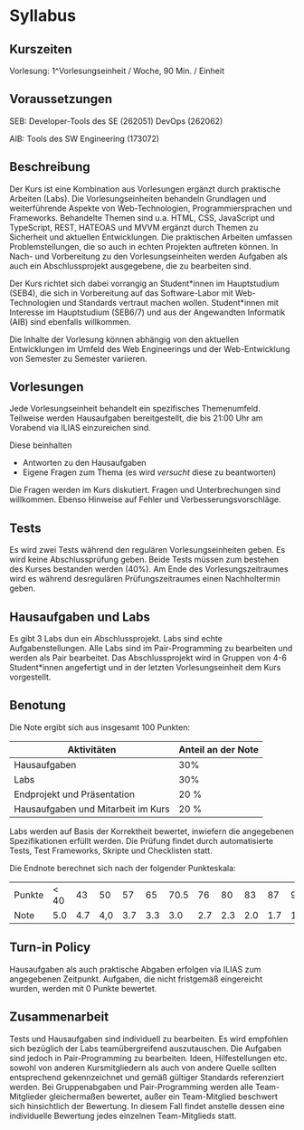 # Syllabus

## Kurszeiten

Vorlesung: 1^Vorlesungseinheit / Woche, 90 Min. / Einheit

## Voraussetzungen 

SEB: 
Developer-Tools des SE (262051)
DevOps (262062)

AIB: 
Tools des SW Engineering (173072) 

## Beschreibung 

Der Kurs ist eine Kombination aus Vorlesungen ergänzt durch praktische Arbeiten (Labs). Die Vorlesungseinheiten behandeln Grundlagen und weiterführende Aspekte von Web-Technologien, Programmiersprachen und Frameworks. Behandelte Themen sind u.a. HTML, CSS, JavaScript und TypeScript, REST, HATEOAS und MVVM ergänzt durch Themen zu Sicherheit und aktuellen Entwicklungen. 
Die praktischen Arbeiten umfassen Problemstellungen, die so auch in echten Projekten auftreten können. In Nach- und Vorbereitung zu den Vorlesungseinheiten werden Aufgaben als auch ein Abschlussprojekt ausgegebene, die zu bearbeiten sind.

Der Kurs richtet sich dabei vorrangig an Student\*innen im Hauptstudium (SEB4), die sich in Vorbereitung auf das Software-Labor mit Web-Technologien und Standards vertraut machen wollen. Student\*innen mit Interesse im Hauptstudium (SEB6/7) und aus der Angewandten Informatik (AIB) sind ebenfalls willkommen.

Die Inhalte der Vorlesung können abhängig von den aktuellen Entwicklungen im Umfeld des Web Engineerings und der Web-Entwicklung von Semester zu Semester variieren. 

## Vorlesungen 

Jede Vorlesungseinheit behandelt ein spezifisches Themenumfeld. Teilweise werden Hausaufgaben  bereitgestellt, die bis 21:00 Uhr am Vorabend via ILIAS einzureichen sind. 

Diese beinhalten

* Antworten zu den Hausaufgaben 
* Eigene Fragen zum Thema (es wird *versucht* diese zu beantworten)

Die Fragen werden im Kurs diskutiert. Fragen und Unterbrechungen sind willkommen. Ebenso Hinweise auf Fehler und Verbesserungsvorschläge. 

## Tests

Es wird zwei Tests während den regulären Vorlesungseinheiten geben. Es wird keine Abschlussprüfung geben. Beide Tests müssen zum bestehen des Kurses bestanden werden (40%). Am Ende des Vorlesungszeitraumes wird es während desregulären Prüfungszeitraumes einen Nachholtermin geben.

## Hausaufgaben und Labs 

Es gibt 3 Labs dun ein Abschlussprojekt. Labs sind echte Aufgabenstellungen. Alle Labs sind im Pair-Programming zu bearbeiten und werden als Pair bearbeitet. Das Abschlussprojekt wird in Gruppen von 4-6 Student*innen angefertigt und in der letzten Vorlesungseinheit dem Kurs vorgestellt.

## Benotung 

Die Note ergibt sich aus insgesamt 100 Punkten: 

| Aktivitäten | Anteil an der Note |
| --- | --- | 
| Hausaufgaben | 30% |
| Labs | 30% |
| Endprojekt und Präsentation | 20 % |
| Hausaufgaben und Mitarbeit im Kurs | 20 % | 

Labs werden auf Basis der Korrektheit bewertet, inwiefern die angegebenen Spezifikationen erfüllt werden. Die Prüfung findet durch automatisierte Tests, Test Frameworks, Skripte und Checklisten statt. 

Die Endnote berechnet sich nach der folgender Punkteskala:

||||||||||||||
|-|-|-|-|-|-|-|-|-|-|-|-|-| 
| Punkte | < 40 | 43 | 50 | 57 | 65 |  70.5 |76 | 80 |83 | 87 | 90 | > 94 |
|Note | 5.0 | 4.7 | 4,0 | 3.7 | 3.3 | 3.0 |2.7 | 2.3 | 2.0 | 1.7 | 1.3 | 1.0 |



## Turn-in Policy

Hausaufgaben als auch praktische Abgaben erfolgen via ILIAS zum angegebenen Zeitpunkt. Aufgaben, die nicht fristgemäß eingereicht wurden, werden mit 0 Punkte bewertet. 

## Zusammenarbeit

Tests und Hausaufgaben sind individuell zu bearbeiten. Es wird empfohlen sich bezüglich der Labs teamübergreifend auszutauschen. Die Aufgaben sind jedoch in Pair-Programming zu bearbeiten. Ideen, Hilfestellungen etc. sowohl von anderen Kursmitgliedern als auch von andere Quelle sollten entsprechend gekennzeichnet und gemäß gültiger Standards referenziert werden. Bei Gruppenabgaben und Pair-Programming werden alle Team-Mitglieder gleichermaßen bewertet, außer ein Team-Mitglied beschwert sich hinsichtlich der Bewertung. In diesem Fall findet anstelle dessen eine individuelle Bewertung jedes einzelnen Team-Mitglieds statt.
